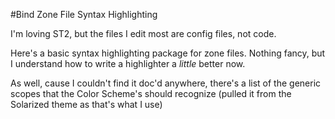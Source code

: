 #Bind Zone File Syntax Highlighting

I'm loving ST2, but the files I edit most are config files, not code.

Here's a basic syntax highlighting package for zone files.  Nothing fancy, but I understand how to write a highlighter a *little* better now.  

As well, cause I couldn't find it doc'd anywhere, there's a list of the generic scopes that the Color Scheme's should recognize (pulled it from the Solarized theme as that's what I use)
